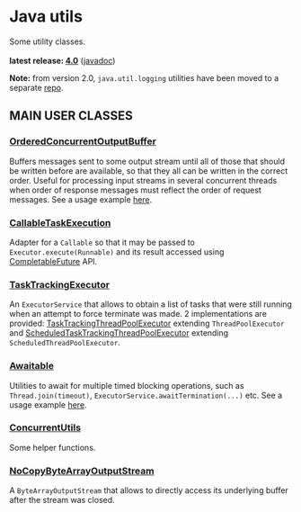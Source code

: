 # Java utils

Some utility classes.<br/>
<br/>
**latest release: [4.0](https://search.maven.org/artifact/pl.morgwai.base/java-utils/4.0/jar)**
([javadoc](https://javadoc.io/doc/pl.morgwai.base/java-utils/4.0))

**Note:** from version 2.0, `java.util.logging` utilities have been moved to a separate [repo](https://github.com/morgwai/jul-utils).

## MAIN USER CLASSES

### [OrderedConcurrentOutputBuffer](https://javadoc.io/doc/pl.morgwai.base/java-utils/latest/pl/morgwai/base/utils/concurrent/OrderedConcurrentOutputBuffer.html)
Buffers messages sent to some output stream until all of those that should be written before are available, so that they all can be written in the correct order. Useful for processing input streams in several concurrent threads when order of response messages must reflect the order of request messages. See a usage example [here](https://github.com/morgwai/grpc-utils/blob/v6.0/src/main/java/pl/morgwai/base/grpc/utils/OrderedConcurrentInboundObserver.java).

### [CallableTaskExecution](https://javadoc.io/doc/pl.morgwai.base/java-utils/latest/pl/morgwai/base/utils/concurrent/CallableTaskExecution.html)
Adapter for a `Callable` so that it may be passed to `Executor.execute(Runnable)` and its result accessed using [CompletableFuture](https://docs.oracle.com/en/java/javase/11/docs/api/java.base/java/util/concurrent/CompletableFuture.html) API.

### [TaskTrackingExecutor](https://javadoc.io/doc/pl.morgwai.base/java-utils/latest/pl/morgwai/base/utils/concurrent/TaskTrackingExecutor.html)
An `ExecutorService` that allows to obtain a list of tasks that were still running when an attempt to force terminate was made. 2 implementations are provided: [TaskTrackingThreadPoolExecutor](src/main/java/pl/morgwai/base/utils/concurrent/TaskTrackingThreadPoolExecutor.java) extending `ThreadPoolExecutor` and [ScheduledTaskTrackingThreadPoolExecutor](src/main/java/pl/morgwai/base/utils/concurrent/ScheduledTaskTrackingThreadPoolExecutor.java) extending `ScheduledThreadPoolExecutor`.

### [Awaitable](https://javadoc.io/doc/pl.morgwai.base/java-utils/latest/pl/morgwai/base/utils/concurrent/Awaitable.html)
Utilities to await for multiple timed blocking operations, such as `Thread.join(timeout)`, `ExecutorService.awaitTermination(...)` etc. See a usage example [here](https://github.com/morgwai/grpc-utils/blob/v6.0/sample/src/main/java/pl/morgwai/samples/grpc/utils/SqueezedServer.java#L488-L497).

### [ConcurrentUtils](https://javadoc.io/doc/pl.morgwai.base/java-utils/latest/pl/morgwai/base/utils/concurrent/ConcurrentUtils.html)
Some helper functions.

### [NoCopyByteArrayOutputStream](https://javadoc.io/doc/pl.morgwai.base/java-utils/latest/pl/morgwai/base/utils/io/NoCopyByteArrayOutputStream.html)
A `ByteArrayOutputStream` that allows to directly access its underlying buffer after the stream was closed.
